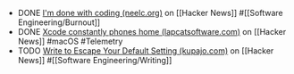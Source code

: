- DONE [I'm done with coding (neelc.org)](https://news.ycombinator.com/item?id=43225901) on [[Hacker News]] #[[Software Engineering/Burnout]]
- DONE [Xcode constantly phones home (lapcatsoftware.com)](https://news.ycombinator.com/item?id=43223075) on [[Hacker News]] #macOS #Telemetry
- TODO [Write to Escape Your Default Setting (kupajo.com)](https://news.ycombinator.com/item?id=43206174) on [[Hacker News]] #[[Software Engineering/Writing]]